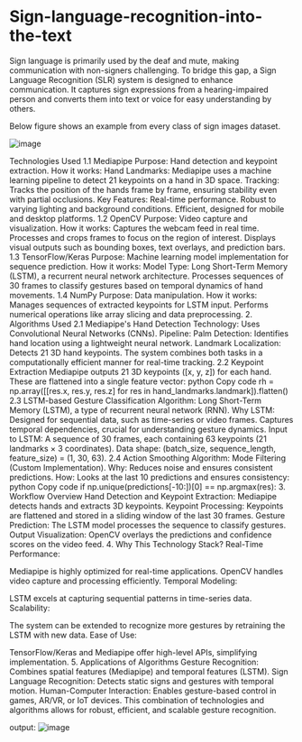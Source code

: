# Sign-language-recognition-into-the-text
Sign language is primarily used by the deaf and mute, making communication with non-signers challenging. To bridge this gap, a Sign Language Recognition (SLR) system is designed to enhance communication. It captures sign expressions from a hearing-impaired person and converts them into text or voice for easy understanding by others. 

Below figure shows an example from every class of sign images dataset.

![image](https://github.com/user-attachments/assets/debdcef8-2aaf-41ae-9f32-0632d34e8e98)

Technologies Used
1.1 Mediapipe
Purpose: Hand detection and keypoint extraction.
How it works:
Hand Landmarks: Mediapipe uses a machine learning pipeline to detect 21 keypoints on a hand in 3D space.
Tracking: Tracks the position of the hands frame by frame, ensuring stability even with partial occlusions.
Key Features:
Real-time performance.
Robust to varying lighting and background conditions.
Efficient, designed for mobile and desktop platforms.
1.2 OpenCV
Purpose: Video capture and visualization.
How it works:
Captures the webcam feed in real time.
Processes and crops frames to focus on the region of interest.
Displays visual outputs such as bounding boxes, text overlays, and prediction bars.
1.3 TensorFlow/Keras
Purpose: Machine learning model implementation for sequence prediction.
How it works:
Model Type: Long Short-Term Memory (LSTM), a recurrent neural network architecture.
Processes sequences of 30 frames to classify gestures based on temporal dynamics of hand movements.
1.4 NumPy
Purpose: Data manipulation.
How it works:
Manages sequences of extracted keypoints for LSTM input.
Performs numerical operations like array slicing and data preprocessing.
2. Algorithms Used
2.1 Mediapipe's Hand Detection
Technology: Uses Convolutional Neural Networks (CNNs).
Pipeline:
Palm Detection: Identifies hand location using a lightweight neural network.
Landmark Localization: Detects 21 3D hand keypoints.
The system combines both tasks in a computationally efficient manner for real-time tracking.
2.2 Keypoint Extraction
Mediapipe outputs 21 3D keypoints ([x, y, z]) for each hand. These are flattened into a single feature vector:
python
Copy code
rh = np.array([[res.x, res.y, res.z] for res in hand_landmarks.landmark]).flatten()
2.3 LSTM-based Gesture Classification
Algorithm: Long Short-Term Memory (LSTM), a type of recurrent neural network (RNN).
Why LSTM:
Designed for sequential data, such as time-series or video frames.
Captures temporal dependencies, crucial for understanding gesture dynamics.
Input to LSTM:
A sequence of 30 frames, each containing 63 keypoints (21 landmarks × 3 coordinates).
Data shape: (batch_size, sequence_length, feature_size) = (1, 30, 63).
2.4 Action Smoothing
Algorithm: Mode Filtering (Custom Implementation).
Why: Reduces noise and ensures consistent predictions.
How:
Looks at the last 10 predictions and ensures consistency:
python
Copy code
if np.unique(predictions[-10:])[0] == np.argmax(res):
3. Workflow Overview
Hand Detection and Keypoint Extraction:
Mediapipe detects hands and extracts 3D keypoints.
Keypoint Processing:
Keypoints are flattened and stored in a sliding window of the last 30 frames.
Gesture Prediction:
The LSTM model processes the sequence to classify gestures.
Output Visualization:
OpenCV overlays the predictions and confidence scores on the video feed.
4. Why This Technology Stack?
Real-Time Performance:

Mediapipe is highly optimized for real-time applications.
OpenCV handles video capture and processing efficiently.
Temporal Modeling:

LSTM excels at capturing sequential patterns in time-series data.
Scalability:

The system can be extended to recognize more gestures by retraining the LSTM with new data.
Ease of Use:

TensorFlow/Keras and Mediapipe offer high-level APIs, simplifying implementation.
5. Applications of Algorithms
Gesture Recognition:
Combines spatial features (Mediapipe) and temporal features (LSTM).
Sign Language Recognition:
Detects static signs and gestures with temporal motion.
Human-Computer Interaction:
Enables gesture-based control in games, AR/VR, or IoT devices.
This combination of technologies and algorithms allows for robust, efficient, and scalable gesture recognition.

output:
![image](https://github.com/user-attachments/assets/56a1ac54-126b-482f-9216-36040bd2f568)
